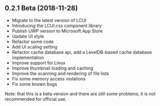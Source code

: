 ## 0.2.1 Beta (2018-11-28)

- Migrate to the latest version of LCUI
- Introducing the LCUI.css component library
- Publish UWP version to Microsoft App Store
- Update UI style
- Refactor some code
- Add UI scaling setting
- Refactor cache database api, add a LevelDB-based cache database implementation
- Improve support for Linux
- Improve thumbnail loading and caching
- Improve the scanning and rendering of file lists
- Fix some memory access violations
- Fix some known bugs

Note: that this is a beta version and there are still some problems, it is not recommended for official use.
